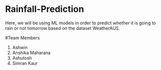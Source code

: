 # Rainfall-Prediction
Here, we will be using ML models in order to predict whether it is going to rain or not tomorrow based on the dataset WeatherAUS.

#Team Members
1) Ashwin
2) Anshika Maharana
3) Ashutosh
4) Simran Kaur
